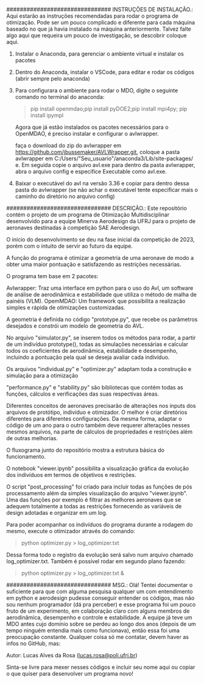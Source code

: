 ############################### INSTRUÇÕES DE INSTALAÇÃO.:
Aqui estarão as instruções recomendadas para rodar o programa de otimização. Pode ser um pouco complicado e diferente para cada máquina baseado no que já havia instalado na máquina anteriormente. Talvez falte algo aqui que requeira um pouco de investigação, se descobrir coloque aqui.

1. Instalar o Anaconda, para gerenciar o ambiente virtual e instalar os pacotes
2. Dentro do Anaconda, instalar o VSCode, para editar e rodar os códigos (abrir sempre pelo anaconda)
3. Para configurara o ambiente para rodar o MDO, digite o seguinte comando no terminal do anaconda:

    > pip install openmdao;pip install pyDOE2;pip install mpi4py; pip install ipympl

    Agora que já estão instalados os pacotes necessários para o OpenMDAO, é preciso instalar e configurar o avlwrapper.

    faça o download do zip do avlwrapper em https://github.com/jbussemaker/AVLWrapper.git, coloque a pasta avlwrapper em C:/Users/"Seu_usuario"/anaconda3/Lib/site-packages/ e. Em seguida copie o arquivo avl.exe para dentro da pasta avlwrapper, abra o arquivo config e especifice Executable como avl.exe.

4. Baixar o executável do avl na versão 3.36 e copiar para dentro dessa pasta do avlwrapper (se não achar o executável tente especificar mais o caminho do diretório no arquivo config)

############################### DESCRIÇÃO.:
Este repositório contém o projeto de um programa de Otimização Multidisciplinar desenvolvido para a equipe Minerva Aerodesign da UFRJ para o projeto de aeronaves destinadas à competição SAE Aerodesign.

O início do desenvolvimento se deu na fase inicial da competição de 2023, porém com o intuito de servir ao futuro da equipe.

A função do programa é otimizar a geometria de uma aeronave de modo a obter uma maior pontuação e satisfazendo as restrições necessárias.

O programa tem base em 2 pacotes:

Avlwrapper: Traz uma interface em python para o uso do Avl, um software de análise de aerodinâmica e estabilidade que utiliza o método de malha de painéis (VLM).
OpemMDAO: Um framework que possibilita a realização simples e rápida de otimizações customizadas.

A geometria é definida no código "prototype.py", que recebe os parâmetros desejados e constrói um modelo de geometria do AVL.

No arquivo "simulator.py", se inserem todos os métodos para rodar, a partir de um indivíduo prototype(), todas as simulações necessárias e calcular todos os coeficientes de aerodinâmica, estabilidade e desempenho, incluindo a pontuação pela qual se deseja avaliar cada indivíduo.

Os arquivos "individual.py" e "optimizer.py" adaptam toda a construção e simulação para a otimização

"performance.py" e "stability.py" são bibliotecas que contém todas as funções, cálculos e verificações das suas respectivas áreas.

Diferentes conceitos de aeronaves precisarão de alterações nos inputs dos arquivos de protótipo, indivíduo e otimizador. O melhor é criar diretórios diferentes para diferentes configurações. Da mesma forma, adaptar o código de um ano para o outro também deve requerer alterações nesses mesmos arquivos, na parte de cálculos de propriedades e restrições além de outras melhorias.

O fluxograma junto do repositório mostra a estrutura básica do funcionamento.

O notebook "viewer.ipynb" possibilita a visualização gráfica da evolução dos indivíduos em termos de objetivos e restrições.

O script "post_processing" foi criado para incluir todas as funções de pós processamento além da simples visualização do arquivo "viewer.ipynb". Uma das funções por exemplo é filtrar as melhores aeronaves que se adequem totalmente a todas as restrições fornecendo as variáveis de design adotadas e organizar em um log.

Para poder acompanhar os indivíduos do programa durante a rodagem do mesmo, execute o otimizador através do comando:

> python optimizer.py > log_optimizer.txt

Dessa forma todo o registro da evolução será salvo num arquivo chamado log_optimizer.txt. Também é possível rodar em segundo plano fazendo:

> python optimizer.py > log_optimizer.txt &

############################### MSG.:
Olá! Tentei documentar o suficiente para que com alguma pesquisa qualquer um com entendimento em python e aerodesign pudesse conseguir entender os códigos, mas não sou nenhum programador (dá pra perceber) e esse programa foi um pouco fruto de um experimento, em colaboração claro com alguns membros de aerodinâmica, desempenho e controle e estabilidade. A equipe já teve um MDO antes cujo domínio sobre se perdeu ao longo dos anos (depois de um tempo ninguém entendia mais como funcionava), então essa foi uma preocupação constante. Qualquer coisa só me contatar, devem haver as infos no GitHub, mas:

Autor: Lucas Alves da Rosa (lucas.rosa@poli.ufrj.br)

Sinta-se livre para mexer nesses códigos e incluir seu nome aqui ou copiar o que quiser para desenvolver um programa novo!